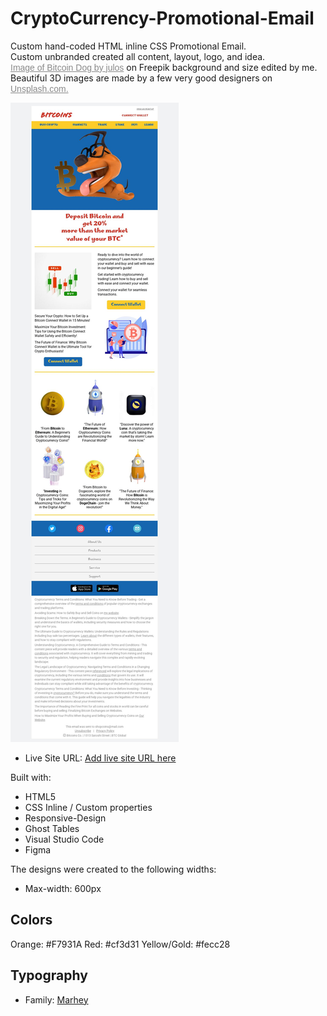 # CryptoCurrency-Promotional-Email
Custom hand-coded HTML inline CSS Promotional Email.<br>
Custom unbranded created all content, layout, logo, and idea.<br> 
<a style="font-size: 14px; font-family: Arial, Helvetica, sans-serif; color: #8a8a8a;" href="https://www.freepik.com/free-photo/fun-dog-3d-illustration_14197632.htm#query=bitcoin%20cartoon&position=20&from_view=keyword&track=ais">Image of Bitcoin Dog by julos</a> on Freepik background and size edited by me. Beautiful 3D images are made by a few very good designers on <a style="font-size: 14px; font-family: Arial, Helvetica, sans-serif; color: #8a8a8a;" href="https://unsplash.com/">Unsplash.com.</a>

![](email-preview-promotional-fullview.jpeg)

- Live Site URL: [Add live site URL here](https://ryoshi1001.github.io/CryptoCurrency-Promotional-Email/)

Built with:
- HTML5 
- CSS Inline / Custom properties
- Responsive-Design
- Ghost Tables
- Visual Studio Code
- Figma
  
The designs were created to the following widths:
- Max-width: 600px
  
## Colors
Orange: #F7931A
Red: #cf3d31
Yellow/Gold: #fecc28

## Typography
- Family: [Marhey](https://fonts.google.com/specimen/Marhey?query=marhey)


